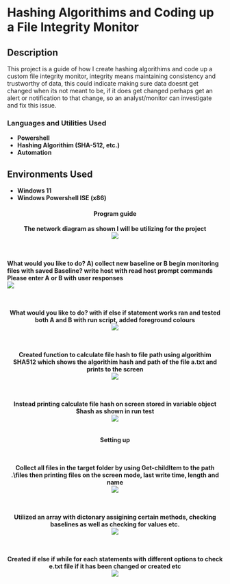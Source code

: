 <h1>Hashing Algorithims and Coding up a File Integrity Monitor </h1>

<h2>Description</h2>
This project is a guide of how I create hashing algorithims and code up a custom file integrity monitor, integrity means maintaining consistency and trustworthy of data, this could indicate making sure data doesnt get changed when its not meant to be, 
if it does get changed perhaps get an alert or notification to that change, so an analyst/monitor can investigate and fix this issue.
<br />

<h3>Languages and Utilities Used</h3>

- <b>Powershell</b> 
- <b>Hashing Algorithim (SHA-512, etc.)</b>
- <b>Automation</b>

<h2>Environments Used </h2>

- <b>Windows 11</b>
- <b>Windows Powershell ISE (x86)</b>



<h4 align="center">Program guide</h4>

<p align="center">
<b>The network diagram as shown I will be utilizing for the project</b> <br/>
<img src="https://imgur.com/a/S2C5lkZ"/>
<br />
<br />
<br/>


<b> What would you like to do? A) collect new baseline or B begin monitoring files with saved Baseline? write host with read host prompt commands Please enter A or B with user responses</b> <br/>
<img src="https://imgur.com/W8t1Jrl"/>
<br />
<br />
<br/>

<p align="center">
<b> What would you like to do? with if else if statement works ran and tested both A and B with run script, added foreground colours</b> <br/>
<img src="https://imgur.com/MbV9k4K"/>
<br />
<br />
<br/>


<p align="center">
<b> Created function to calculate file hash to file path using algorithim SHA512 which shows the algorithim hash and path of the file a.txt and prints to the screen</b> <br/>
<img src="https://imgur.com/DSxhOeO"/>
<br />
<br />
<br/>

<p align="center">
<b> Instead printing calculate file hash on screen stored in variable object $hash as shown in run test</b> <br/>
<img src="https://imgur.com/sw25Bud"/>
<br />
<br />
<br/>
<b> Setting up 


<br />
<br />
<br/>

<p align="center">
<b> Collect all files in the target folder by using Get-childItem to the path .\files then printing files on the screen mode, last write time, length and name </b> <br/>
<img src="https://imgur.com/TKHGLfR"/>
<br />
<br />
<br/>


<p align="center">
<b> Utilized an array with dictonary assigining certain methods, checking baselines as well as checking for values etc. </b> <br/>
<img src="https://imgur.com/rBuVH35"/>
<br />
<br />
<br/>


<p align="center">
<b> Created if else if while for each statements with different options to check e.txt file if it has been changed or created etc </b> <br/>
<img src="https://imgur.com/undefined"/>
<br />
<br />
<br/>


